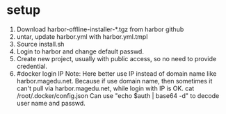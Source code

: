 # setup
1. Download harbor-offline-installer-*.tgz from harbor github
2. untar, update harbor.yml with harbor.yml.tmpl
3. Source install.sh
4. Login to harbor and change default passwd.
5. Create new project, usually with public access, so no need to provide credential.
6. #docker login IP
Note: Here better use IP instead of domain name like harbor.magedu.net.
Because if use domain name, then sometimes it can't pull via harbor.magedu.net, while login with IP is OK.
cat /root/.docker/config.json
Can use "echo $auth | base64 -d" to decode user name and passwd.

